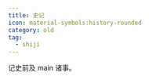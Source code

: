 ```yaml
---
title: 史记
icon: material-symbols:history-rounded
category: old
tag:
  - shiji
---
```


记史前及 main 诸事。
